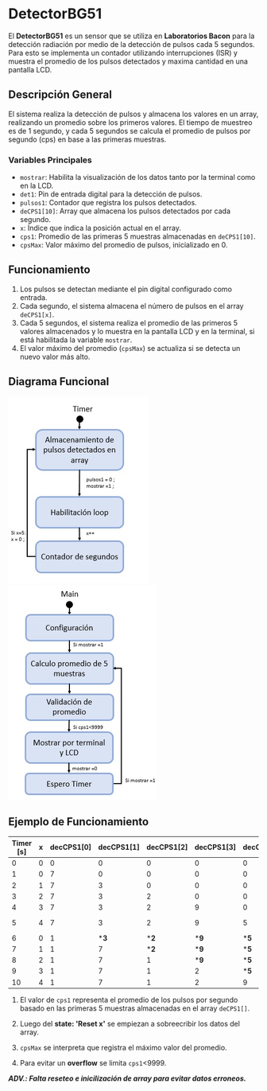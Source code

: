 # DetectorBG51

El **DetectorBG51** es un sensor que se utiliza en **Laboratorios Bacon** para la 
detección radiación por medio de la detección de pulsos cada 5 segundos. 
Para esto se implementa un contador utilizando interrupciones (ISR) y muestra 
el promedio de los pulsos detectados y maxima cantidad en una pantalla LCD.

## Descripción General

El sistema realiza la detección de pulsos y almacena los valores en un array, 
realizando un promedio sobre los primeros valores. El tiempo de muestreo es 
de 1 segundo, y cada 5 segundos se calcula el promedio de pulsos por segundo (cps) 
en base a las primeras muestras.

### Variables Principales
- `mostrar`: Habilita la visualización de los datos tanto por la terminal como en la LCD.
- `det1`: Pin de entrada digital para la detección de pulsos.
- `pulsos1`: Contador que registra los pulsos detectados.
- `deCPS1[10]`: Array que almacena los pulsos detectados por cada segundo.
- `x`: Índice que indica la posición actual en el array.
- `cps1`: Promedio de las primeras 5 muestras almacenadas en `deCPS1[10]`.
- `cpsMax`: Valor máximo del promedio de pulsos, inicializado en 0.

## Funcionamiento

1. Los pulsos se detectan mediante el pin digital configurado como entrada.
2. Cada segundo, el sistema almacena el número de pulsos en el array `deCPS1[x]`.
3. Cada 5 segundos, el sistema realiza el promedio de las primeros 5 valores almacenados y lo muestra en la pantalla LCD y en la terminal, si está habilitada la variable `mostrar`.
4. El valor máximo del promedio (`cpsMax`) se actualiza si se detecta un nuevo valor más alto.

## Diagrama Funcional

![Diagrama en bloques de TIMER](../../Imagenes/diagrama_en_bloques_timer.jpg)
![Diagrama en bloques de MAIN](../../Imagenes/diagrama_en_bloques_main.jpg)


## Ejemplo de Funcionamiento

| Timer [s] | x | decCPS1[0] | decCPS1[1] | decCPS1[2] | decCPS1[3] | decCPS1[4] | cps1 | state         |
|-----------|---|------------|------------|------------|------------|------------|------|---------------|
| 0         | 0 | 0          | 0          | 0          | 0          | 0          | 0    |Init           |
| 1         | 0 | 7          | 0          | 0          | 0          | 0          | 1.4  |Meas           |
| 2         | 1 | 7          | 3          | 0          | 0          | 0          | 2    |Meas           |
| 3         | 2 | 7          | 3          | 2          | 0          | 0          | 2.4  |Meas           |
| 4         | 3 | 7          | 3          | 2          | 9          | 0          | 4.2  |Meas           |
| 5         | 4 | 7          | 3          | 2          | 9          | 5          | 5.2  |Meas/Reset x   |
| 6         | 0 | 1          | ***3**     | ***2**     | ***9**     | ***5**     | 4   |Meas           |
| 7         | 1 | 1          | 7          | ***2**     | ***9**     | ***5**     | 4.8 |Meas           |
| 8         | 2 | 1          | 7          | 1          | ***9**     | ***5**     | 4.6 |Meas           |
| 9         | 3 | 1          | 7          | 1          | 2          | ***5**     | 3.2 |Meas           |
| 10        | 4 | 1          | 7          | 1          | 2          | 9          | 4    |Meas           |

1. El valor de `cps1` representa el promedio de los pulsos por segundo basado en las primeras 5 muestras almacenadas en el array `deCPS1[]`.

2. Luego del **state: 'Reset x'** se empiezan a sobreecribir los datos del array.
3. `cpsMax` se interpreta que registra el máximo valor del promedio.
4. Para evitar un **overflow** se limita `cps1`<9999.

***ADV.: Falta reseteo e inicilización de array para evitar datos erroneos.***
